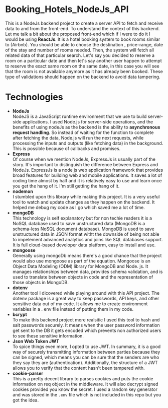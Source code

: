 # Booking_Hotels_NodeJs_API
This is a NodeJs backend project to create a server API to fetch and receive data to and from the front-end. To understand the context of this backend. Let me talk a bit about the proposed front-end which if I were to do it I would be using **ReactJs**. It is a hotel booking system to book rooms similar to (Airbnb). You should be able to choose the destination , price-range, date of the stay and number of rooms needed. Then, the system will fetch all related data of that particular search. Let's say you decided to reserve a room on a particular date and then let's say another user happen to attempt to reserve the exact same room on the same date, in this case you will see that the room is not available anymore as it has already been booked. These type of validations should happen on the backend to avoid data tampering.

# Technologies 

- **NodeJs** <br/>
NodeJS is a JavaScript runtime environment that we use to build server-side applications. I used Node.js for server-side operations, and the benefits of using nodeJs as the backend is the ability to **asynchronous request handling**. So instead of waiting for the function to complete after fetching the data, Node.js will run the next requests, while processing the inputs and outputs (like fetching data) in the background. This is possible because of callbacks and promises.
- **Express** <br/>
Of course when we mention NodeJs, ExpressJs is usually part of the story. It's important to distinguish the difference between Express and NodeJs. ExpressJs is a node js web application framework that provides broad features for building web and mobile applications. It saves a lot of coding time almost by half and it is relatively easy to use and learn once you get the hang of it. I'm still getting the hang of it.
- **nodemon** <br/>
I stumbled upon this library while making this project. It is a very useful tool to watch and update changes as they happen on the backend. It helped me debug my code as I go which saved me a lot of time.
- **mongoDB** <br/>
This technology is self explanatory but for non techie readers it is a NoSQL database used to save unstructured data (MongoDB is a schema-less NoSQL document database). MongoDB is used to save unstructured data in JSON format witht the downside of being not able to impelement advanced analytics and joins like SQL databases support. It is full cloud-based developer data platform, easy to install and use.
- **mongoose** <br/>
Generally using mongoDb means there's a good chance that the project would also use mongoose as part of the equation. Mongoose is an Object Data Modeling (ODM) library for MongoDB and Node. js. It manages relationships between data, provides schema validation, and is used to translate between objects in code and the representation of those objects in MongoDB. 
- **dotenv** <br/>
Another tool I dicovered while playing around with this API project. The dotenv package is a great way to keep passwords, API keys, and other sensitive data out of my code. It allows me to create environment variables in a . env file instead of putting them in my code.
- **bcrypt** <br/>
To make this backend project more realsitic I used this tool to hash and salt passwords securely. It means when the user password information get sent to the DB it gets encoded which prevents non authorized users to see these sensitive information.
- **Json Web Token JWT** <br/>
To spice things even more, I opted to use JWT. In summary, it is a good way of securely transmitting information between parties because they can be signed, which means you can be sure that the senders are who they say they are (authentication). Additionally, the structure of a JWT allows you to verify that the content hasn't been tampered with.
- **cookie-parser** <br/>
This is a pretty decent library to parses cookies and puts the cookie information on req object in the middleware. It will also decrypt signed cookies provided you know the secret. I used a random key generator and was stored in the ```.env``` file which is not included in this repo but you got the idea.



